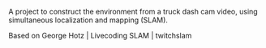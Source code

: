 A project to construct the environment from a truck dash cam video, using simultaneous localization and mapping (SLAM).

Based on George Hotz | Livecoding SLAM | twitchslam